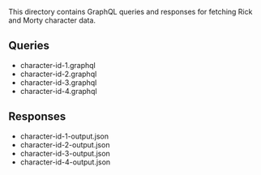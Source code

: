 This directory contains GraphQL queries and responses for fetching Rick and Morty character data.

## Queries

- character-id-1.graphql
- character-id-2.graphql
- character-id-3.graphql
- character-id-4.graphql

## Responses

- character-id-1-output.json
- character-id-2-output.json
- character-id-3-output.json
- character-id-4-output.json
    